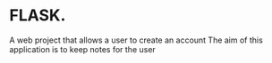 # FLASK.
A web project that allows a user to create an account 
The aim of this application is to keep notes for the user
